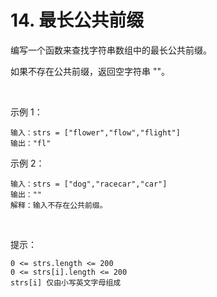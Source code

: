 # 14. 最长公共前缀

编写一个函数来查找字符串数组中的最长公共前缀。

如果不存在公共前缀，返回空字符串 ""。

 

示例 1：

    输入：strs = ["flower","flow","flight"]
    输出："fl"
    
示例 2：

    输入：strs = ["dog","racecar","car"]
    输出：""
    解释：输入不存在公共前缀。
 

提示：

    0 <= strs.length <= 200
    0 <= strs[i].length <= 200
    strs[i] 仅由小写英文字母组成

